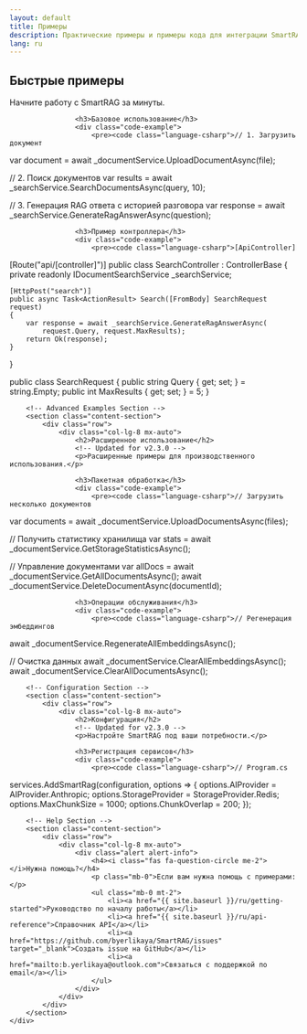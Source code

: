 ```yaml
---
layout: default
title: Примеры
description: Практические примеры и примеры кода для интеграции SmartRAG
lang: ru
---
```


<div class="page-content">
    <div class="container">
        <!-- Basic Examples Section -->
        <section class="content-section">
            <div class="row">
                <div class="col-lg-8 mx-auto">
                    <h2>Быстрые примеры</h2>
                    <!-- Updated for v2.3.0 -->
                    <p>Начните работу с SmartRAG за минуты.</p>
                    
                    <h3>Базовое использование</h3>
                    <div class="code-example">
                        <pre><code class="language-csharp">// 1. Загрузить документ
var document = await _documentService.UploadDocumentAsync(file);

// 2. Поиск документов
var results = await _searchService.SearchDocumentsAsync(query, 10);

// 3. Генерация RAG ответа с историей разговора
var response = await _searchService.GenerateRagAnswerAsync(question);</code></pre>
                    </div>

                    <h3>Пример контроллера</h3>
                    <div class="code-example">
                        <pre><code class="language-csharp">[ApiController]
[Route("api/[controller]")]
public class SearchController : ControllerBase
{
    private readonly IDocumentSearchService _searchService;
    
    [HttpPost("search")]
    public async Task<ActionResult> Search([FromBody] SearchRequest request)
    {
        var response = await _searchService.GenerateRagAnswerAsync(
            request.Query, request.MaxResults);
        return Ok(response);
    }
}

public class SearchRequest
{
    public string Query { get; set; } = string.Empty;
    public int MaxResults { get; set; } = 5;
}</code></pre>
                    </div>
                </div>
            </div>
        </section>

        <!-- Advanced Examples Section -->
        <section class="content-section">
            <div class="row">
                <div class="col-lg-8 mx-auto">
                    <h2>Расширенное использование</h2>
                    <!-- Updated for v2.3.0 -->
                    <p>Расширенные примеры для производственного использования.</p>
                    
                    <h3>Пакетная обработка</h3>
                    <div class="code-example">
                        <pre><code class="language-csharp">// Загрузить несколько документов
var documents = await _documentService.UploadDocumentsAsync(files);

// Получить статистику хранилища
var stats = await _documentService.GetStorageStatisticsAsync();

// Управление документами
var allDocs = await _documentService.GetAllDocumentsAsync();
await _documentService.DeleteDocumentAsync(documentId);</code></pre>
                    </div>

                    <h3>Операции обслуживания</h3>
                    <div class="code-example">
                        <pre><code class="language-csharp">// Регенерация эмбеддингов
await _documentService.RegenerateAllEmbeddingsAsync();

// Очистка данных
await _documentService.ClearAllEmbeddingsAsync();
await _documentService.ClearAllDocumentsAsync();</code></pre>
                    </div>
                </div>
            </div>
        </section>

        <!-- Configuration Section -->
        <section class="content-section">
            <div class="row">
                <div class="col-lg-8 mx-auto">
                    <h2>Конфигурация</h2>
                    <!-- Updated for v2.3.0 -->
                    <p>Настройте SmartRAG под ваши потребности.</p>
                    
                    <h3>Регистрация сервисов</h3>
                    <div class="code-example">
                        <pre><code class="language-csharp">// Program.cs
services.AddSmartRag(configuration, options =>
{
    options.AIProvider = AIProvider.Anthropic;
    options.StorageProvider = StorageProvider.Redis;
    options.MaxChunkSize = 1000;
    options.ChunkOverlap = 200;
});</code></pre>
                    </div>
                </div>
            </div>
        </section>

        <!-- Help Section -->
        <section class="content-section">
            <div class="row">
                <div class="col-lg-8 mx-auto">
                    <div class="alert alert-info">
                        <h4><i class="fas fa-question-circle me-2"></i>Нужна помощь?</h4>
                        <p class="mb-0">Если вам нужна помощь с примерами:</p>
                        <ul class="mb-0 mt-2">
                            <li><a href="{{ site.baseurl }}/ru/getting-started">Руководство по началу работы</a></li>
                            <li><a href="{{ site.baseurl }}/ru/api-reference">Справочник API</a></li>
                            <li><a href="https://github.com/byerlikaya/SmartRAG/issues" target="_blank">Создать issue на GitHub</a></li>
                            <li><a href="mailto:b.yerlikaya@outlook.com">Связаться с поддержкой по email</a></li>
                        </ul>
                    </div>
                </div>
            </div>
        </section>
    </div>
</div>